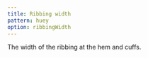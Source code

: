 ```yaml
---
title: Ribbing width
pattern: huey
option: ribbingWidth
---
```


The width of the ribbing at the hem and cuffs.